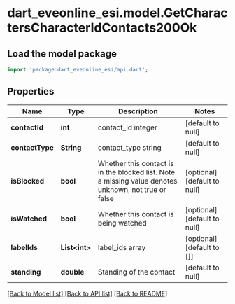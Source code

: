 # dart_eveonline_esi.model.GetCharactersCharacterIdContacts200Ok

## Load the model package
```dart
import 'package:dart_eveonline_esi/api.dart';
```

## Properties
Name | Type | Description | Notes
------------ | ------------- | ------------- | -------------
**contactId** | **int** | contact_id integer | [default to null]
**contactType** | **String** | contact_type string | [default to null]
**isBlocked** | **bool** | Whether this contact is in the blocked list. Note a missing value denotes unknown, not true or false | [optional] [default to null]
**isWatched** | **bool** | Whether this contact is being watched | [optional] [default to null]
**labelIds** | **List&lt;int&gt;** | label_ids array | [optional] [default to []]
**standing** | **double** | Standing of the contact | [default to null]

[[Back to Model list]](../README.md#documentation-for-models) [[Back to API list]](../README.md#documentation-for-api-endpoints) [[Back to README]](../README.md)


